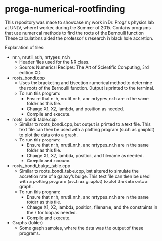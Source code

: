 # proga-numerical-rootfinding
This repository was made to showcase my work in Dr. Proga's physics lab at UNLV, where I worked during the Summer of 2015.
Contains programs that use numerical methods to find the roots of the Bernoulli function. These calculations aided the professor's research in black hole accretion.

Explanation of files:
* nr.h, nrutil_nr.h, nrtypes_nr.h
  * Header files used for the NR class.
  * Source: Numerical Recipes: The Art of Scientific Computing, 3rd edition CD.
* roots_bondi.cpp
  * Uses the bracketing and bisection numerical method to determine the roots of the Bernoulli function.  Output is printed to the terminal.
  * To run this program:
    * Ensure that nr.h, nrutil_nr.h, and nrtypes_nr.h are in the same folder as this file.
    * Change X1, X2, lambda, and position as needed.
    * Compile and execute.
* roots_bondi_table.cpp
  * Similar to roots_bondi.cpp, but output is printed to a text file.  This text file can then be used with a plotting program (such as      gnuplot) to plot the data onto a graph.
  * To run this program:
    * Ensure that nr.h, nrutil_nr.h, and nrtypes_nr.h are in the same folder as this file.
    * Change X1, X2, lambda, position, and filename as needed.
    * Compile and execute.
* roots_bondi_bulge_table.cpp
  * Similar to roots_bondi_table.cpp, but altered to simulate the accretion rate of a galaxy's bulge.  This text file can then be used       with a plotting program (such as gnuplot) to plot the data onto a graph.
  * To run this program:
    * Ensure that nr.h, nrutil_nr.h, and nrtypes_nr.h are in the same folder as this file.
    * Change X1, X2, lambda, position, filename, and the constraints in the k for loop as needed.
    * Compile and execute.
* Graphs (folder)
  * Some graph samples, where the data was the output of these programs.
